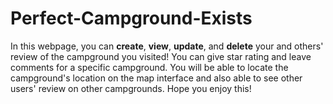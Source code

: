 # Perfect-Campground-Exists

In this webpage, you can <b>create</b>, <b>view</b>, <b>update</b>, and <b>delete</b> your and others' review of the campground you visited!
You can give star rating and leave comments for a specific campground.
You will be able to locate the campground's location on the map interface and also able to see other users' review on other campgrounds.
Hope you enjoy this!

